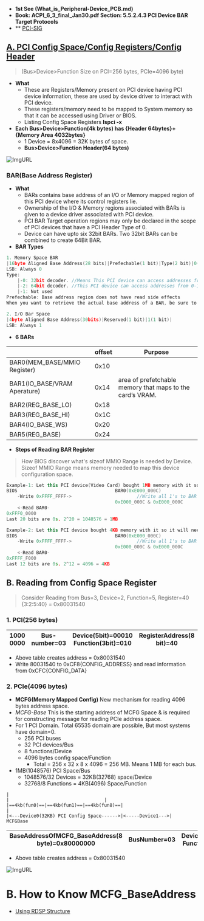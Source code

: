 - **1st See (What_is_Peripheral-Device_PCB.md)**
- **Book: ACPI_6_3_final_Jan30.pdf Section: 5.5.2.4.3 PCI Device BAR Target Protocols**
- ** [PCI-SIG](https://pcisig.com/specifications?field_technology_value%5B%5D=express&speclib=bar)

## [A. PCI Config Space/Config Registers/Config Header](https://wiki.osdev.org/PCI#PCI_Device_Structure)
> (Bus>Device>Function Size on PCI=256 bytes, PCIe=4096 byte)
- **What** 
	- These are Registers/Memory present on PCI device having PCI device information, these are used by device driver to interact with PCI device.
	- These registers/memory need to be mapped to System memory so that it can be accessed using Driver or BIOS.
	- Listing Config Space Registers **lspci -x**
- **Each Bus>Device>Function(4k bytes) has {Header 64bytes}+{Memory Area 4032bytes}**
	- 1 Device = 8x4096 = 32K bytes of space.
	- **Bus>Device>Function Header(64 bytes)**

![ImgURL](https://i.ibb.co/Tt0N7Tq/pci-header.png)

### BAR(Base Address Register)
- **What** 
	- BARs contains base address of an I/O or Memory mapped region of this PCI device where its control registers lie.
	- Ownership of the I/O & Memory regions associated with BARs is given to a device driver associated with PCI device.
	- PCI BAR Target operation regions may only be declared in the scope of PCI devices that have a PCI Header Type of 0.
	- Device can have upto six 32bit BARs. Two 32bit BARs can be combined to create 64Bit BAR.
- **BAR Types**
```c
1. Memory Space BAR
|16byte Aligned Base Address(28 bits)|Prefechable(1 bit)|Type(2 bit)|0(1 bit)|
LSB: Always 0
Type:
	|-0: 32bit decoder.	//Means This PCI device can access addresses from 0-4GB. 2^32 = 4GB. BIOS will mmap this device's Memory(after header) to MMIO_LOW.
	|-2: 64bit decoder.	//This PCI device can access addresses from 0-16ExaBytes. BIOS can allocate space from MMIO_LOW or MMIO_HIGH. In this case next BAR is ganged together.
	|-1: Not used
Prefechable: Base address region does not have read side effects
When you want to retrieve the actual base address of a BAR, be sure to mask the lower bits.

2. I/O Bar Space
|4byte Aligned Base Address(30bits)|Reserved(1 bit)|1(1 bit)|
LSB: Always 1

```
- **6 BARs**

||offset|Purpose|
|---|---|---|
|BAR0(MEM_BASE/MMIO Register)|0x10||
|BAR1(IO_BASE/VRAM Aperature)|0x14|area of prefetchable memory that maps to the card’s VRAM.|
|BAR2(REG_BASE_LO)|0x18||
|BAR3(REG_BASE_HI)|0x1C||
|BAR4(IO_BASE_WS)|0x20||
|BAR5(REG_BASE)|0x24||

- **Steps of Reading BAR Register**
> How BIOS discover what's sizeof MMIO Range is needed by Device. Sizeof MMIO Range means memory needed to map this device configuration space.
```c++
Example-1: Let this PCI device(Video Card) bought 1MB memory with it so it will need 1MB of MMIO range.
BIOS									BAR0(0xE000_000C)
	-Write 0xFFFF_FFFF->						//Write all 1's to BAR register
										0xE000_000C & 0xE000_000C
	<-Read BAR0-
0xFFF0_0000
Last 20 bits are 0s. 2^20 = 1048576 = 1MB

Example-2: Let this PCI device bought 4KB memory with it so it will need 4KB of MMIO range.
BIOS									BAR0(0xE000_000C)
	-Write 0xFFFF_FFFF->						//Write all 1's to BAR register
										0xE000_000C & 0xE000_000C
	<-Read BAR0-
0xFFFF_F000
Last 12 bits are 0s. 2^12 = 4096 = 4KB
```




## B. Reading from Config Space Register
> Consider Reading from Bus=3, Device=2, Function=5, Register=40 {3:2:5:40} = 0x80031540

### 1. PCI(256 bytes)

|1000 0000|Bus-number=03|Device(5bit)=00010 Function(3bit)=010|RegisterAddress(8 bit)=40| 
| --- | --- | --- | --- | 

- Above table creates address = 0x80031540
- Write 80031540 to 0xCF8{CONFIG_ADDRESS} and read information from 0xCFC{CONFIG_DATA}

### 2. PCIe(4096 bytes)
- **MCFG(Memory Mapped Config)** New mechanism for reading 4096 bytes address space.
- *MCFG-Base* This is the starting address of MCFG Space & is required for constructing message for reading PCIe address space.  
- For 1 PCI Domain.          Total 65535 domain are possible, But most systems have domain=0.
  - 256 PCI buses
  - 32 PCI devices/Bus
  - 8 functions/Device
  - 4096 bytes config space/Function
	  - Total = 256 x 32 x 8 x 4096 = 256 MB. Means 1 MB for each bus.
- 1MB(1048576) PCI Space/Bus
	- 1048576/32 Devices = 32KB(32768) space/Device
	- 32768/8 Functions = 4KB(4096) Space/Function
```
|																					|									|
|==4kb(fun0)==|==4kb(fun1)==|==4kb(fun8)==|									|
|<---Device0(32KB) PCI Config Space------>|<-----Device1--->|
MCFGBase
```
		
|BaseAddressOfMCFG_BaseAddress(8 byte)=0x80000000|BusNumber=03|Device(5bit)=00010 Function(3bit)=101|RegisterAddress(12bit)=40 |
| --- | --- | --- | --- |

- Above table creates address = 0x80031540		

![ImgURL](https://i.ibb.co/LSnZW04/mmcfg-space.png)


# B. How to Know MCFG_BaseAddress
- [Using RDSP Structure](RDSP.md)
